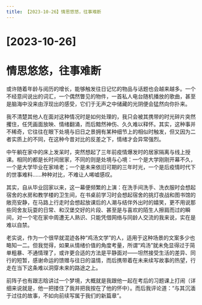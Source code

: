 ```yaml
---
title: 【2023-10-26】情思悠悠，往事难断 
---
```


# [2023-10-26]
# 情思悠悠，往事难断 

或许随着年龄与阅历的增长，能够触发往日记忆的物品与话题也会越来越多。一个不经意间说出的词汇，一个偶然瞥见的物件，一首私人电台随机播放的歌曲，甚至是脑海中没来由浮现出的感受，它们于无声之中储藏的光阴便会猛然向你扑来。
 
我不清楚其他人在面对这种情况时是如何处理的，我只会被其携带的时光碎片突然攫住，任凭画面放映、情绪翻涌，而后黯然神伤、久久难以释怀。其实，这种事并不稀奇，它往往在眼下处境与旧日之景拥有某种细节上的相似时触发，但又因为二者实质上的不同，在这种今昔对比的反差之下，情绪才会异常强烈。

中午躺在家中的床上发呆时，突然想起了三年前疫情爆发时的居家隔离与线上授课。相同的都是长时间居家，不同的则是处境与心境：一个是大学刚刚开幕不久，一个是大学毕业在家啃老；一个是未来依旧可期的三年时光，一个是后疫情时代下的世事难料……种种对比，不难让人唏嘘感叹。

其实，自从毕业回家以来，这一幕便频繁的上演：在洗手间洗手、洗衣服时会想起宿舍的水房和教学楼的卫生间，在书桌前学习时会想起宿舍的挑灯夜战和图书馆的敞亮安静，在马路上行走时会想起放课后的人潮与结伴外出时的嬉笑，更不用说那些同舍友玩耍的日常、和汉堡交好的片段、甚至是与喜欢的陌生人擦肩而过的瞬间，对一个宅在家中周遭无人熟识、只能凭借网络与同龄人交流的我来说，实在是难以自禁。

老实说，作为一个很早就混迹各种“鸡汤文学”的人，适用于这种场景的文案多少也略知一二。但我觉得，如果从情绪价值的角度考量，所谓“鸡汤”就未免显得过于简单粗暴、不通情理了，或许更合适的方法是平静面对——坦然接受生活的差异、同行的短暂，感谢命运的馈赠与往日的温情，而后携带着在未来续写故事的热望，行走在当下这条难以洞穿未来的路途之上。

前阵子也有跟志晗讲过一个梦境，大概就是我跟他一起在考后的习题课上打闹（详细来说就是，他一把搂住了我并把我按在了他的怀中）。而后我评论道：“与其沉湎于过往的故事，不如向前续写属于我们的新篇章”。